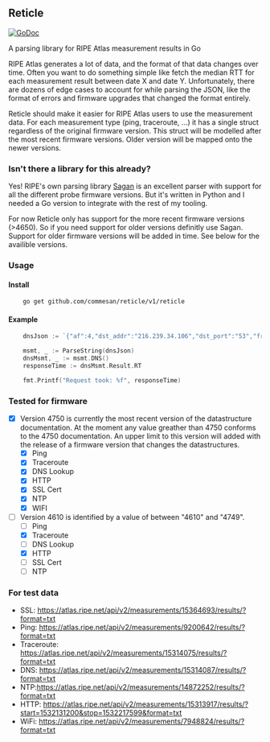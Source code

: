 ## Reticle
[![GoDoc](https://godoc.org/github.com/commesan/reticle?status.svg)](https://godoc.org/github.com/commesan/reticle)

A parsing library for RIPE Atlas measurement results in Go

RIPE Atlas generates a lot of data, and the format of that data changes over time. Often you want to do something simple 
like fetch the median RTT for each measurement result between date X and date Y. Unfortunately, there are dozens of edge 
cases to account for while parsing the JSON, like the format of errors and firmware upgrades that changed the format 
entirely.

Reticle should make it easier for RIPE Atlas users to use the measurement data. For each measurement type 
(ping, traceroute, ...) it has a single struct regardless of the original firmware version. This struct will be modelled
after the most recent firmware versions. Older version will be mapped onto the newer versions. 

### Isn't there a library for this already?
Yes! RIPE's own parsing library [Sagan](https://github.com/RIPE-NCC/ripe.atlas.sagan) is an excellent parser with support 
for all the different probe firmware versions. But it's written in Python and I needed a Go version to integrate with the
rest of my tooling. 

For now Reticle only has support for the more recent firmware versions (>4650). So if you need support for older versions
definitly use Sagan. Support for older firmware versions will be added in time. See below for the availible versions.    

### Usage

#### Install 
```
    go get github.com/commesan/reticle/v1/reticle
```

#### Example
```go
    dnsJson := `{"af":4,"dst_addr":"216.239.34.106","dst_port":"53","from":"195.130.61.208","fw":4910,"group_id":15314087,"lts":243,"msm_id":15314087,"msm_name":"Tdig","prb_id":6366,"proto":"UDP","result":{"ANCOUNT":1,"ARCOUNT":0,"ID":19295,"NSCOUNT":0,"QDCOUNT":1,"abuf":"S1+EAAABAAEAAAAACDBES1A0YzVZBHRlc3QGZ2NwZG5zA25ldAAAAQABwAwAAQABAAAOEAAEaxbr9Q==","rt":34.738,"size":58},"src_addr":"195.130.61.208","stored_timestamp":1532169612,"timestamp":1532169601,"type":"dns"}`

    msmt, _ := ParseString(dnsJson)
    dnsMsmt, _ := msmt.DNS()
    responseTime := dnsMsmt.Result.RT

    fmt.Printf("Request took: %f", responseTime)
```

### Tested for firmware
- [x] Version 4750 is currently the most recent version of the datastructure documentation. At the moment any value greather than 4750 conforms to the 4750 documentation. An upper limit to this version will added with the release of a firmware version that changes the datastructures.
  - [x] Ping
  - [x] Traceroute
  - [x] DNS Lookup
  - [x] HTTP
  - [x] SSL Cert
  - [x] NTP
  - [x] WIFI
- [ ] Version 4610 is identified by a value of between "4610" and "4749".
  - [ ] Ping
  - [x] Traceroute
  - [ ] DNS Lookup
  - [X] HTTP
  - [ ] SSL Cert
  - [ ] NTP

### For test data
- SSL: https://atlas.ripe.net/api/v2/measurements/15364693/results/?format=txt
- Ping: https://atlas.ripe.net/api/v2/measurements/9200642/results/?format=txt
- Traceroute: https://atlas.ripe.net/api/v2/measurements/15314075/results/?format=txt
- DNS: https://atlas.ripe.net/api/v2/measurements/15314087/results/?format=txt
- NTP:https://atlas.ripe.net/api/v2/measurements/14872252/results/?format=txt
- HTTP: https://atlas.ripe.net/api/v2/measurements/15313917/results/?start=1532131200&stop=1532217599&format=txt
- WiFi: https://atlas.ripe.net/api/v2/measurements/7948824/results/?format=txt